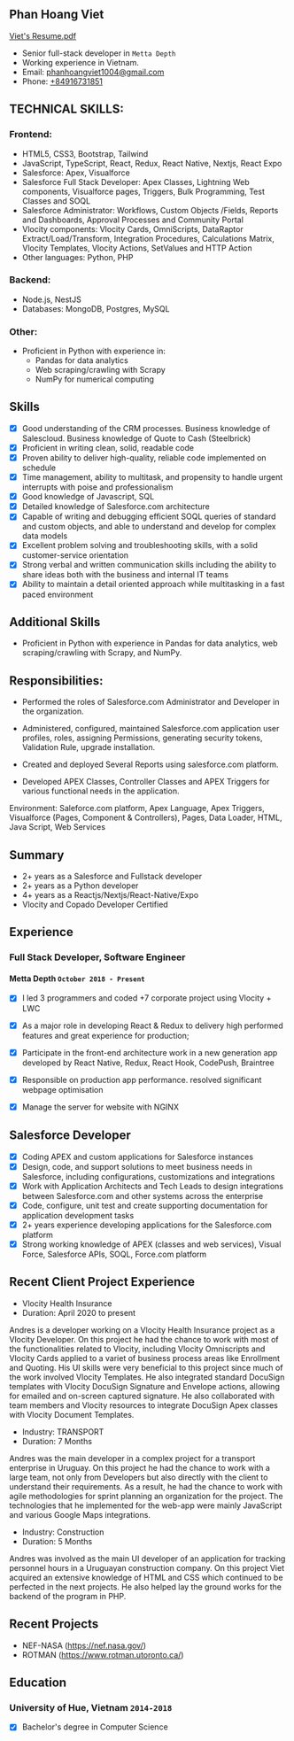 ## Phan Hoang Viet
[Viet's Resume.pdf](https://github.com/shinichimg/cv/files/9704274/Viet.s.Resume.pdf)

* Senior full-stack developer in `Metta Depth`
* Working experience in Vietnam.
* Email: [phanhoangviet1004@gmail.com](phanhoangviet1004@gmail.com)
* Phone: [+84916731851](+84916731851)

## TECHNICAL SKILLS:
### Frontend:
- HTML5, CSS3, Bootstrap, Tailwind
- JavaScript, TypeScript, React, Redux, React Native, Nextjs, React Expo
- Salesforce: Apex, Visualforce
- Salesforce Full Stack Developer: Apex Classes, Lightning Web components, Visualforce pages, Triggers, Bulk Programming, Test Classes and SOQL
- Salesforce Administrator: Workflows, Custom Objects /Fields, Reports and Dashboards, Approval Processes and Community Portal
- Vlocity components: Vlocity Cards, OmniScripts, DataRaptor Extract/Load/Transform, Integration Procedures, Calculations Matrix, Vlocity Templates, Vlocity Actions, SetValues and HTTP Action
- Other languages: Python, PHP
  
### Backend:
- Node.js, NestJS
- Databases: MongoDB, Postgres, MySQL
  
### Other:
- Proficient in Python with experience in:
  - Pandas for data analytics
  - Web scraping/crawling with Scrapy
  - NumPy for numerical computing
    
## Skills 
- [x] Good understanding of the CRM processes. Business knowledge of Salescloud. Business knowledge of Quote to Cash (Steelbrick)
- [x] Proficient in writing clean, solid, readable code
- [x] Proven ability to deliver high-quality, reliable code implemented on schedule
- [x] Time management, ability to multitask, and propensity to handle urgent interrupts with poise and professionalism
- [x] Good knowledge of Javascript, SQL
- [x] Detailed knowledge of Salesforce.com architecture
- [x] Capable of writing and debugging efficient SOQL queries of standard and custom objects, and able to understand and develop for complex data models
- [x] Excellent problem solving and troubleshooting skills, with a solid customer-service orientation
- [x] Strong verbal and written communication skills including the ability to share ideas both with the business and internal IT teams
- [x] Ability to maintain a detail oriented approach while multitasking in a fast paced environment

## Additional Skills
- Proficient in Python with experience in Pandas for data analytics, web scraping/crawling with Scrapy, and NumPy.

## Responsibilities:
- Performed the roles of Salesforce.com Administrator and Developer in the organization.

- Administered, configured, maintained Salesforce.com application user profiles, roles, assigning Permissions, generating security tokens, Validation Rule, upgrade installation.

- Created and deployed Several Reports using salesforce.com platform.
    
- Developed APEX Classes, Controller Classes and APEX Triggers for various functional needs in the application.


Environment: Saleforce.com platform, Apex Language, Apex Triggers, Visualforce (Pages, Component & Controllers), Pages, Data Loader, HTML, Java Script, Web Services

## Summary
- 2+ years as a Salesforce and Fullstack developer
- 2+ years as a Python developer
- 4+ years as a Reactjs/Nextjs/React-Native/Expo  	
- Vlocity and Copado Developer Certified

## Experience

### **Full Stack Developer, Software Engineer**
#### Metta Depth `October 2018 - Present`
- [x] I led 3 programmers and coded +7 corporate project using Vlocity + LWC
- [x] As a major role in developing React & Redux to delivery high performed features and great experience for production;
- [x] Participate in the front-end architecture work in a new generation app developed by React Native, Redux, React Hook, CodePush, Braintree 
- [x] Responsible on production app performance. resolved significant webpage optimisation
- [x] Manage the server for website with NGINX


## Salesforce Developer
- [x] Coding APEX and custom applications for Salesforce instances
- [x] Design, code, and support solutions to meet business needs in Salesforce, including configurations, customizations and integrations
- [x] Work with Application Architects and Tech Leads to design integrations between Salesforce.com and other systems across the enterprise
- [x] Code, configure, unit test and create supporting documentation for application development tasks
- [x] 2+ years experience developing applications for the Salesforce.com platform
- [x] Strong working knowledge of APEX (classes and web services), Visual Force, Salesforce APIs, SOQL, Force.com platform

## Recent Client Project Experience

- Vlocity Health Insurance
- Duration: April 2020 to present

Andres is a developer working on a Vlocity Health Insurance project as a Vlocity Developer. On this project he had the chance to work with most of the functionalities related to Vlocity, including Vlocity Omniscripts and Vlocity Cards applied to a variet of business process areas like Enrollment and Quoting. His UI skills were very beneficial to this project since much of the work involved Vlocity Templates. He also integrated standard DocuSign templates with Vlocity DocuSign Signature and Envelope actions, allowing for emailed and on-screen captured signature.  He also collaborated with team members and Vlocity resources to integrate DocuSign Apex classes with Vlocity Document Templates.   

- Industry: TRANSPORT	
- Duration: 7 Months

Andres was the main developer in a complex project for a transport enterprise in Uruguay. On this project he had the chance to work with a large team, not only from Developers but also directly with the client to understand their requirements. As a result, he had the chance to work with agile methodologies for sprint planning an organization for the project. The technologies that he implemented for the web-app were mainly JavaScript and various Google Maps integrations.  

- Industry: Construction
- Duration: 5 Months 

Andres was involved as the main UI developer of an application for tracking personnel hours in a Uruguayan construction company. On this project Viet acquired an extensive knowledge of HTML and CSS which continued to be perfected in the next projects. He also helped lay the ground works for the backend of the program in PHP. 

## Recent Projects

- NEF-NASA (https://nef.nasa.gov/) 
- ROTMAN (https://www.rotman.utoronto.ca/)

## Education

### University of Hue, Vietnam `2014-2018`
- [x] Bachelor's degree in Computer Science
